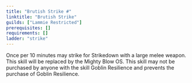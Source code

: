 ```yaml
---
title: "Brutish Strike #"
linktitle: "Brutish Strike"
guilds: ["Lammie Restricted"]
prerequisites: []
requirements: []
ladder: "strike"
---
```

Once per 10 minutes may strike for Strikedown with a large melee weapon. This skill will be replaced by the Mighty Blow OS. This skill may not be purchased by anyone with the skill Goblin Resilience and prevents the purchase of Goblin Resilience.